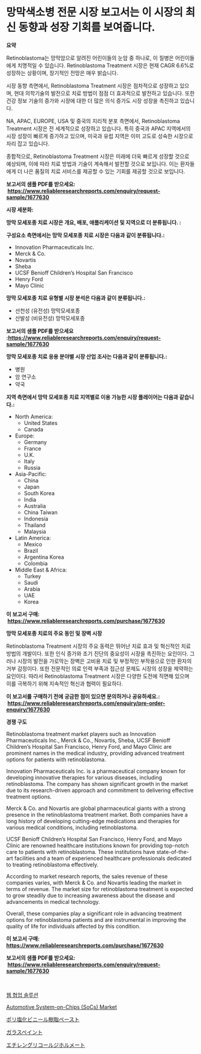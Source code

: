 <p><h1>망막색소병 전문 시장 보고서는 이 시장의 최신 동향과 성장 기회를 보여줍니다.</h1></p><p><strong>요약</strong></p>
<p><p>Retinoblastoma는 망막암으로 알려진 어린이들의 눈암 중 하나로, 이 질병은 어린이들에게 치명적일 수 있습니다. Retinoblastoma Treatment 시장은 현재 CAGR 6.6%로 성장하는 상황이며, 장기적인 전망은 매우 밝습니다.</p><p>시장 동향 측면에서, Retinoblastoma Treatment 시장은 점차적으로 성장하고 있으며, 현대 의학기술의 발전으로 치료 방법이 점점 더 효과적으로 발전하고 있습니다. 또한 건강 정보 기술의 증가와 시장에 대한 더 많은 의식 증가도 시장 성장을 촉진하고 있습니다.</p><p>NA, APAC, EUROPE, USA 및 중국의 지리적 분포 측면에서, Retinoblastoma Treatment 시장은 전 세계적으로 성장하고 있습니다. 특히 중국과 APAC 지역에서의 시장 성장이 빠르게 증가하고 있으며, 미국과 유럽 지역은 이미 고도로 성숙한 시장으로 자리 잡고 있습니다.</p><p>종합적으로, Retinoblastoma Treatment 시장은 미래에 더욱 빠르게 성장할 것으로 예상되며, 이에 따라 치료 방법과 기술이 계속해서 발전할 것으로 보입니다. 이는 환자들에게 더 나은 품질의 치료 서비스를 제공할 수 있는 기회를 제공할 것으로 보입니다.</p></p>
<p><strong>보고서의 샘플 PDF를 받으세요: &nbsp;<a href="https://www.reliableresearchreports.com/enquiry/request-sample/1677630">https://www.reliableresearchreports.com/enquiry/request-sample/1677630</a></strong></p>
<p><strong>시장 세분화:</strong></p>
<p><strong> 망막 모세포종 치료 시장은 개요, 배포, 애플리케이션 및 지역으로 더 분류됩니다. :</strong></p>
<p><strong>구성요소 측면에서는 망막 모세포종 치료 시장은 다음과 같이 분류됩니다.:</strong></p>
<p><ul><li>Innovation Pharmaceuticals Inc.</li><li>Merck & Co.</li><li>Novartis</li><li>Sheba</li><li>UCSF Benioff Children’s Hospital San Francisco</li><li>Henry Ford</li><li>Mayo Clinic</li></ul></p>
<p><strong> 망막 모세포종 치료 유형별 시장 분석은 다음과 같이 분류됩니다.:</strong></p>
<p><ul><li>선천성 (유전성) 망막모세포종</li><li>산발성 (비유전성) 망막모세포종</li></ul></p>
<p><strong>보고서의 샘플 PDF를 받으세요 :<a href="https://www.reliableresearchreports.com/enquiry/request-sample/1677630">https://www.reliableresearchreports.com/enquiry/request-sample/1677630</a></strong></p>
<p><strong> 망막 모세포종 치료 응용 분야별 시장 산업 조사는 다음과 같이 분류됩니다.:</strong></p>
<p><ul><li>병원</li><li>암 연구소</li><li>약국</li></ul></p>
<p><strong>지역 측면에서 망막 모세포종 치료 지역별로 이용 가능한 시장 플레이어는 다음과 같습니다.:</strong></p>
<p><ul>
    <li>
        North America:
        <ul>
            <li>United States</li>
            <li>Canada</li>
        </ul>
    </li>
    <li>
        Europe:
        <ul>
            <li>Germany</li>
            <li>France</li>
            <li>U.K.</li>
            <li>Italy</li>
            <li>Russia</li>
        </ul>
    </li>
    <li>
        Asia-Pacific:
        <ul>
            <li>China</li>
            <li>Japan</li>
            <li>South Korea</li>
            <li>India</li>
            <li>Australia</li>
            <li>China Taiwan</li>
            <li>Indonesia</li>
            <li>Thailand</li>
            <li>Malaysia</li>
        </ul>
    </li>
    <li>
        Latin America:
        <ul>
            <li>Mexico</li>
            <li>Brazil</li>
            <li>Argentina Korea</li>
            <li>Colombia</li>
        </ul>
    </li>
    <li>
        Middle East & Africa:
        <ul>
            <li>Turkey</li>
            <li>Saudi</li>
            <li>Arabia</li>
            <li>UAE</li>
            <li>Korea</li>
        </ul>
    </li>
    </ul></p>
<p><strong>이 보고서 구매: &nbsp;<a href="https://www.reliableresearchreports.com/purchase/1677630">https://www.reliableresearchreports.com/purchase/1677630</a></strong></p>
<p><strong>망막 모세포종 치료의 주요 동인 및 장벽 시장</strong></p>
<p><p>Retinoblastoma Treatment 시장의 주요 동력은 뛰어난 치료 효과 및 혁신적인 치료 방법의 개발이다. 또한 인식 증가와 조기 진단의 중요성이 시장을 촉진하는 요인이다. 그러나 시장의 발전을 가로막는 장벽은 고비용 치료 및 부정적인 부작용으로 인한 환자의 거부 감정이다. 또한 전문적인 의료 인력 부족과 접근성 문제도 시장의 성장을 제약하는 요인이다. 따라서 Retinoblastoma Treatment 시장은 다양한 도전에 직면해 있으며 이를 극복하기 위해 지속적인 혁신과 협력이 필요하다.</p></p>
<p><strong>이 보고서를 구매하기 전에 궁금한 점이 있으면 문의하거나 공유하세요.: &nbsp;<a href="https://www.reliableresearchreports.com/enquiry/pre-order-enquiry/1677630">https://www.reliableresearchreports.com/enquiry/pre-order-enquiry/1677630</a></strong></p>
<p><strong>경쟁 구도</strong></p>
<p><p>Retinoblastoma treatment market players such as Innovation Pharmaceuticals Inc., Merck & Co., Novartis, Sheba, UCSF Benioff Children’s Hospital San Francisco, Henry Ford, and Mayo Clinic are prominent names in the medical industry, providing advanced treatment options for patients with retinoblastoma.</p><p>Innovation Pharmaceuticals Inc. is a pharmaceutical company known for developing innovative therapies for various diseases, including retinoblastoma. The company has shown significant growth in the market due to its research-driven approach and commitment to delivering effective treatment options.</p><p>Merck & Co. and Novartis are global pharmaceutical giants with a strong presence in the retinoblastoma treatment market. Both companies have a long history of developing cutting-edge medications and therapies for various medical conditions, including retinoblastoma.</p><p>UCSF Benioff Children’s Hospital San Francisco, Henry Ford, and Mayo Clinic are renowned healthcare institutions known for providing top-notch care to patients with retinoblastoma. These institutions have state-of-the-art facilities and a team of experienced healthcare professionals dedicated to treating retinoblastoma effectively.</p><p>According to market research reports, the sales revenue of these companies varies, with Merck & Co. and Novartis leading the market in terms of revenue. The market size for retinoblastoma treatment is expected to grow steadily due to increasing awareness about the disease and advancements in medical technology.</p><p>Overall, these companies play a significant role in advancing treatment options for retinoblastoma patients and are instrumental in improving the quality of life for individuals affected by this condition.</p></p>
<p><strong>이 보고서 구매: &nbsp; <a href="https://www.reliableresearchreports.com/purchase/1677630">https://www.reliableresearchreports.com/purchase/1677630</a></strong></p>
<p><strong>보고서의 샘플 PDF를 받으세요: &nbsp;<a href="https://www.reliableresearchreports.com/enquiry/request-sample/1677630">https://www.reliableresearchreports.com/enquiry/request-sample/1677630</a></strong><strong></strong></p>
<p>&nbsp;</p>
<p><p><a href="https://medium.com/@hxzi07639916/%EC%9B%B9-%ED%98%91%EC%97%85-%EC%86%94%EB%A3%A8%EC%85%98-%EC%8B%9C%EC%9E%A5-%EA%B7%9C%EB%AA%A8-%EB%B0%8F-%EC%8B%9C%EC%9E%A5-%EB%8F%99%ED%96%A5-%EC%A0%84%EB%B0%98%EC%A0%81%EC%9D%B8-%EC%82%B0%EC%97%85-%EA%B0%9C%EC%9A%94-2024%EB%85%84%EB%B6%80%ED%84%B0-2031%EB%85%84%EA%B9%8C%EC%A7%80-00be9462049d">웹 협업 솔루션</a></p><p><a href="https://github.com/irfadac/Market-Research-Report-List-2/blob/main/automotive-system-on-chips-socs-market.md">Automotive System-on-Chips (SoCs) Market</a></p><p><a href="https://medium.com/@cynthiasecret7/%E3%83%9A%E3%83%BC%E3%82%B9%E3%83%88pvc%E6%A8%B9%E8%84%82%E5%B8%82%E5%A0%B4-%E3%82%BF%E3%82%A4%E3%83%97-%E3%82%A2%E3%83%97%E3%83%AA%E3%82%B1%E3%83%BC%E3%82%B7%E3%83%A7%E3%83%B3-%E3%81%8A%E3%82%88%E3%81%B3%E5%9C%B0%E7%90%86%E3%81%AB%E3%82%88%E3%82%8B%E5%8C%85%E6%8B%AC%E7%9A%84%E8%A9%95%E4%BE%A1-35d8d7be4a11">ポリ塩化ビニール樹脂ペースト</a></p><p><a href="https://medium.com/@cynthiasecret7/%E3%82%AC%E3%83%A9%E3%82%B9%E3%83%9A%E3%82%A4%E3%83%B3%E3%83%88%E5%B8%82%E5%A0%B4-%E6%88%90%E5%8A%9F%E3%81%99%E3%82%8B%E3%83%93%E3%82%B8%E3%83%8D%E3%82%B9%E6%88%A6%E7%95%A5%E3%81%AE%E9%8D%B52031%E5%B9%B4%E3%81%BE%E3%81%A7%E3%81%AE%E4%BA%88%E6%B8%AC-84b82cfe1b2c">ガラスペイント</a></p><p><a href="https://github.com/ycmtqqhvk3273/Market-Research-Report-List-1/blob/main/5111994186143.md">エチレングリコールジホルメート</a></p></p>